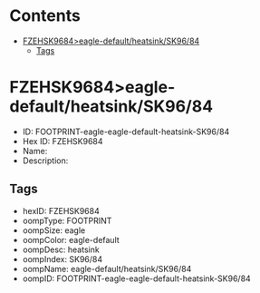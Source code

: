 



Contents
========

* [FZEHSK9684>eagle-default/heatsink/SK96/84](#fzehsk9684eagle-defaultheatsinksk9684)
	* [Tags](#tags)

# FZEHSK9684>eagle-default/heatsink/SK96/84

- ID: FOOTPRINT-eagle-eagle-default-heatsink-SK96/84
- Hex ID: FZEHSK9684
- Name: 
- Description: 

## Tags

- hexID: FZEHSK9684
- oompType: FOOTPRINT
- oompSize: eagle
- oompColor: eagle-default
- oompDesc: heatsink
- oompIndex: SK96/84
- oompName: eagle-default/heatsink/SK96/84
- oompID: FOOTPRINT-eagle-eagle-default-heatsink-SK96/84
